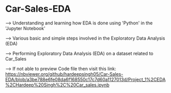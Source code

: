 # Car-Sales-EDA

--> Understanding and learning how EDA is done using 'Python' in the 'Jupyter Notebook'

--> Various basic and simple steps involved in the Exploratory Data Analysis (EDA)

--> Performing Exploratory Data Analysis (EDA) on a dataset related to Car_Sales

--> If not able to preview Code file then visit this link: https://nbviewer.org/github/hardeepsingh05/Car-Sales-EDA/blob/a3be788e6fe08da6f168550c17c7d60a1127013d/Project_1%2CEDA%2CHardeep%20Singh%2C%20Car_sales.ipynb

